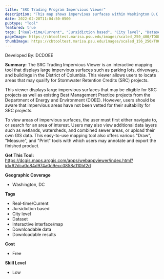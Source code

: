 ```yaml
---
title: "SRC Trading Program Impervious Viewer"
description: "This map shows impervious surfaces within Washington D.C. intended to help users recognize areas where SRC practices can be implemented."
date: 2022-02-28T11:04:50-0500
pubtype: "Tool"
featured: true
tags: ["Real-time/Current", "Jursidiction based", "City level", "Dataset", "Interactive interface/map", "Downloadable data", "Downloadable results"]
pageImage: https://cbtooltest.marisa.psu.edu/images/scaled_250_400/TOOLID_83.0_ScreenCapture-1.png
thumbImage: https://cbtooltest.marisa.psu.edu/images/scaled_156_250/TOOLID_83.0_ScreenCapture-1.png
---
```

Developed By: DCDOEE

**Summary:** The SRC Trading Impervious Viewer is an interactive mapping tool that displays large impervious surfaces such as parking lots, driveways, and buildings in the District of Columbia. This viewer allows users to locate areas that may qualify for Stormwater Retention Credits (SRC) projects. 

This viewer displays large impervious surfaces that may be eligible for SRC projects as well as existing Best Management Practice projects from the Department of Energy and Environment (DOEE). However, users should be aware that impervious areas have not been vetted for their suitability for SRC projects. 

To view areas of impervious surfaces, the user must first either navigate to, or search for an area of interest. Users may also view additional data layers such as wetlands, watersheds, and combined sewer areas, or upload their own GIS data. This easy-to-use mapping tool also offers various "Draw", "Measure", and "Print" tools with which users may annotate and export the finished product. 

__**Get This Tool:**__ https://dcgis.maps.arcgis.com/apps/webappviewer/index.html?id=92dca0c84d974a0c9ecc0858a110bf2d


__**Geographic Coverage**__
- Washington, DC

__**Tags**__
-  Real-time/Current
-  Jursidiction based
-  City level
-  Dataset
-  Interactive interface/map
-  Downloadable data
-  Downloadable results

__**Cost**__
- Free

__**Skill Level**__
- Low
